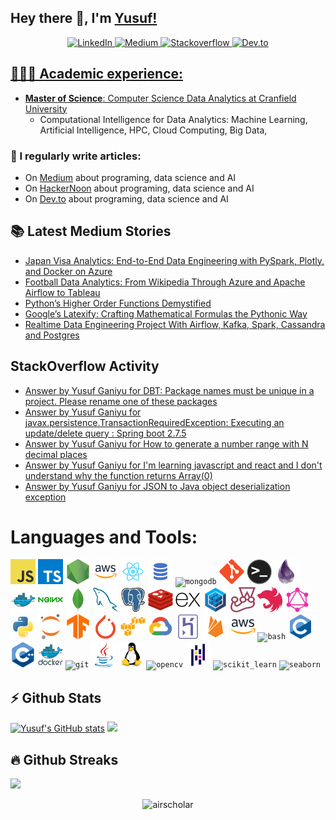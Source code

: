 ## Hey there 👋, I'm [Yusuf!](https://github.com/airscholar/)

<center>
<a href="https://www.linkedin.com/in/yusuf-ganiyu-b90140107/?locale=en_US" target="_blank">
    <img src="https://img.shields.io/badge/linkedin-%230077B5.svg?&style=for-the-badge&logo=linkedin&logoColor=white&color=071A2C" alt="LinkedIn"/>
  </a>
 <a href="https://medium.com/@yusuf.ganiyu" target="_blank">
    <img src="https://img.shields.io/badge/medium-%2312100E.svg?&style=for-the-badge&logo=medium&logoColor=white&color=071A2C" alt="Medium"/>
  </a>
  <a href="https://stackoverflow.com/users/6070546/yusuf-ganiyu" target="_blank">
    <img src="https://img.shields.io/badge/stackoverflow-%2312100E.svg?&style=for-the-badge&logo=stackoverflow&logoColor=white&color=071A2C" alt="Stackoverflow"/>
  </a>
  <a href="https://dev.to/airscholar" target="_blank">
    <img src="https://img.shields.io/badge/dev.to-%2312100E.svg?&style=for-the-badge&logo=dev.to&logoColor=white&color=071A2C" alt="Dev.to"/>
</center>

## 👨🏻‍🎓 Academic experience:
  - **Master of Science**: Computer Science Data Analytics at [Cranfield University](https://www.cranfield.ac.uk/courses/taught/computational-intelligence-for-data-analytics)
    - Computational Intelligence for Data Analytics: Machine Learning, Artificial Intelligence, HPC, Cloud Computing, Big Data, 

### 📝 I regularly write articles:
  - On [Medium](https://medium.com/@yusuf.ganiyu) about programing, data science and AI
  - On [HackerNoon](https://hackernoon.com/u/airscholar) about programing, data science and AI
  - On [Dev.to](https://dev.to/airscholar) about programing, data science and AI

## 📚 Latest Medium Stories
<!-- MEDIUM-STORY-LIST:START -->
- [Japan Visa Analytics: End-to-End Data Engineering with PySpark, Plotly, and Docker on Azure](https://aws.plainenglish.io/japan-visa-analytics-end-to-end-data-engineering-with-pyspark-plotly-and-docker-on-azure-6e866f47596e?source=rss-e88756b73479------2)
- [Football Data Analytics: From Wikipedia Through Azure and Apache Airflow to Tableau](https://medium.com/towards-data-engineering/football-data-analytics-from-wikipedia-through-azure-and-apache-airflow-to-tableau-5edeb035cc0b?source=rss-e88756b73479------2)
- [Python’s Higher Order Functions Demystified](https://python.plainenglish.io/pythons-higher-order-functions-demystified-47b46523e42d?source=rss-e88756b73479------2)
- [Google’s Latexify: Crafting Mathematical Formulas the Pythonic Way](https://python.plainenglish.io/googles-latexify-crafting-mathematical-formulas-the-pythonic-way-613fe4ef2600?source=rss-e88756b73479------2)
- [Realtime Data Engineering Project With Airflow, Kafka, Spark, Cassandra and Postgres](https://medium.com/@yusuf.ganiyu/realtime-data-engineering-project-with-airflow-kafka-spark-cassandra-and-postgres-804bcd963974?source=rss-e88756b73479------2)
<!-- MEDIUM-STORY-LIST:END -->

## StackOverflow Activity
<!-- STACKOVERFLOW:START -->
- [Answer by Yusuf Ganiyu for DBT: Package names must be unique in a project. Please rename one of these packages](https://stackoverflow.com/questions/75536645/dbt-package-names-must-be-unique-in-a-project-please-rename-one-of-these-packa/77286949#77286949)
- [Answer by Yusuf Ganiyu for javax.persistence.TransactionRequiredException: Executing an update/delete query : Spring boot 2.7.5](https://stackoverflow.com/questions/77001805/javax-persistence-transactionrequiredexception-executing-an-update-delete-query/77001891#77001891)
- [Answer by Yusuf Ganiyu for How to generate a number range with N decimal places](https://stackoverflow.com/questions/76826678/how-to-generate-a-number-range-with-n-decimal-places/76826964#76826964)
- [Answer by Yusuf Ganiyu for I&#39;m learning javascript and react and I don&#39;t understand why the function returns Array&lpar;0&rpar;](https://stackoverflow.com/questions/76810634/im-learning-javascript-and-react-and-i-dont-understand-why-the-function-return/76810710#76810710)
- [Answer by Yusuf Ganiyu for JSON to Java object deserialization exception](https://stackoverflow.com/questions/76810528/json-to-java-object-deserialization-exception/76810644#76810644)
<!-- STACKOVERFLOW:END -->

# Languages and Tools:
<code><img height="40" src="https://raw.githubusercontent.com/github/explore/80688e429a7d4ef2fca1e82350fe8e3517d3494d/topics/javascript/javascript.png" alt="javascript"></code>
<code><img height="40" src="https://raw.githubusercontent.com/github/explore/80688e429a7d4ef2fca1e82350fe8e3517d3494d/topics/typescript/typescript.png" alt="typescript"></code>
<code><img height="40" src="https://raw.githubusercontent.com/github/explore/80688e429a7d4ef2fca1e82350fe8e3517d3494d/topics/nodejs/nodejs.png" alt="nodejs"></code>
<code><img height="40" src="https://raw.githubusercontent.com/github/explore/80688e429a7d4ef2fca1e82350fe8e3517d3494d/topics/aws/aws.png" alt="aws"></code>
<code><img height="40" src="https://raw.githubusercontent.com/github/explore/80688e429a7d4ef2fca1e82350fe8e3517d3494d/topics/react/react.png" alt="react"></code>
<code><img height="40" src="https://raw.githubusercontent.com/github/explore/80688e429a7d4ef2fca1e82350fe8e3517d3494d/topics/sql/sql.png" alt="sql"></code>
<code><img height="40" src="https://encrypted-tbn0.gstatic.com/images?q=tbn%3AANd9GcSTTzPAw-55ssm1Im594xYZ9eRQu2JylrkYLg&usqp=CAU" alt="mongodb"></code>
<code><img height="40" src="https://raw.githubusercontent.com/devicons/devicon/master/icons/git/git-original.svg" alt="git"></code>
<code><img height="40" src="https://raw.githubusercontent.com/github/explore/80688e429a7d4ef2fca1e82350fe8e3517d3494d/topics/terminal/terminal.png" alt="terminal"></code>
<code><img height="40" src="https://raw.githubusercontent.com/devicons/devicon/master/icons/elixir/elixir-original.svg" alt="elixir"></code>
<code><img height="40" src="https://raw.githubusercontent.com/devicons/devicon/master/icons/docker/docker-original.svg" alt="docker"></code>
<code><img height="40" src="https://raw.githubusercontent.com/devicons/devicon/master/icons/nginx/nginx-original.svg" alt="nginx"></code>
<code><img height="40" src="https://raw.githubusercontent.com/devicons/devicon/master/icons/mongodb/mongodb-original.svg" alt="mongodb"></code>
<code><img height="40" src="https://raw.githubusercontent.com/devicons/devicon/master/icons/mysql/mysql-original.svg" alt="mysql"></code>
<code><img height="40" src="https://raw.githubusercontent.com/devicons/devicon/master/icons/postgresql/postgresql-original.svg" alt="postgresql"></code>
<code><img height="40" src="https://raw.githubusercontent.com/devicons/devicon/master/icons/redis/redis-original.svg" alt="redis"></code>
<code><img height="40" src="https://raw.githubusercontent.com/devicons/devicon/master/icons/express/express-original.svg" alt="express"></code>
<code><img height="40" src="https://raw.githubusercontent.com/devicons/devicon/master/icons/sequelize/sequelize-original.svg" alt="sequelize"></code>
<code><img height="40" src="https://raw.githubusercontent.com/devicons/devicon/master/icons/jest/jest-plain.svg" alt="jest"></code>
<code><img height="40" src="https://raw.githubusercontent.com/devicons/devicon/master/icons/nestjs/nestjs-plain.svg" alt="nestjs"></code>
<code><img height="40" src="https://raw.githubusercontent.com/devicons/devicon/master/icons/graphql/graphql-plain.svg" alt="graphql"></code>
<code><img height="40" src="https://raw.githubusercontent.com/devicons/devicon/master/icons/python/python-original.svg" alt="python"></code>
<code><img height="40" src="https://raw.githubusercontent.com/devicons/devicon/master/icons/jupyter/jupyter-original.svg" alt="jupyter"></code>
<code><img height="40" src="https://raw.githubusercontent.com/devicons/devicon/master/icons/tensorflow/tensorflow-original.svg" alt="tensorflow"></code>
<code><img height="40" src="https://raw.githubusercontent.com/devicons/devicon/master/icons/pytorch/pytorch-original.svg" alt="pytorch"></code>
<code><img height="40" src="https://raw.githubusercontent.com/devicons/devicon/master/icons/amazonwebservices/amazonwebservices-original.svg" alt="aws"></code>
<code><img height="40" src="https://raw.githubusercontent.com/devicons/devicon/master/icons/googlecloud/googlecloud-original.svg" alt="gcp"></code>
<code><img height="40" src="https://raw.githubusercontent.com/devicons/devicon/master/icons/heroku/heroku-original.svg" alt="heroku"></code>
<code><img height="40" src="https://raw.githubusercontent.com/devicons/devicon/master/icons/firebase/firebase-plain.svg" alt="firebase"></code>
<code><img height="40" src="https://raw.githubusercontent.com/devicons/devicon/master/icons/amazonwebservices/amazonwebservices-original-wordmark.svg" alt="aws"></code>
<code><img height="40" src="https://www.vectorlogo.zone/logos/gnu_bash/gnu_bash-icon.svg" alt="bash"></code>
<code><img height="40" src="https://raw.githubusercontent.com/devicons/devicon/master/icons/c/c-original.svg" alt="c"></code>
<code><img height="40" src="https://raw.githubusercontent.com/devicons/devicon/master/icons/cplusplus/cplusplus-original.svg" alt="cplusplus"></code>
<code><img height="40" src="https://raw.githubusercontent.com/devicons/devicon/master/icons/docker/docker-original-wordmark.svg" alt="docker"></code>
<code><img height="40" src="https://www.vectorlogo.zone/logos/git-scm/git-scm-icon.svg" alt="git"></code>
<code><img height="40" src="https://raw.githubusercontent.com/devicons/devicon/master/icons/java/java-original.svg" alt="java"></code>
<code><img height="40" src="https://raw.githubusercontent.com/devicons/devicon/master/icons/linux/linux-original.svg" alt="linux"></code>
<code><img height="40" src="https://www.vectorlogo.zone/logos/opencv/opencv-icon.svg" alt="opencv"></code>
<code><img height="40" src="https://raw.githubusercontent.com/devicons/devicon/2ae2a900d2f041da66e950e4d48052658d850630/icons/pandas/pandas-original.svg" alt="pandas"></code>
<code><img height="40" src="https://upload.wikimedia.org/wikipedia/commons/0/05/Scikit_learn_logo_small.svg" alt="scikit_learn"></code>
<code><img height="40" src="https://seaborn.pydata.org/_images/logo-mark-lightbg.svg" alt="seaborn"></code>

## ⚡ Github Stats
[![Yusuf's GitHub stats](https://github-readme-stats.vercel.app/api?username=airscholar)](https://github.com/airscholar/github-readme-stats)
<img height="180em" src="https://github-readme-stats.vercel.app/api/top-langs/?username=airscholar&show_icons=true&hide_border=true&layout=compact&hide_progress=true&langs_count=10"/>

## 🔥 Github Streaks</b></summary>
<img height="180em" src="https://github-readme-streak-stats.herokuapp.com/?user=airscholar&hide_border=true" />

<p align="center"><img src="https://komarev.com/ghpvc/?username=airscholar&label=Profile%20views&color=0e75b6&style=flat" alt="airscholar" /></p>